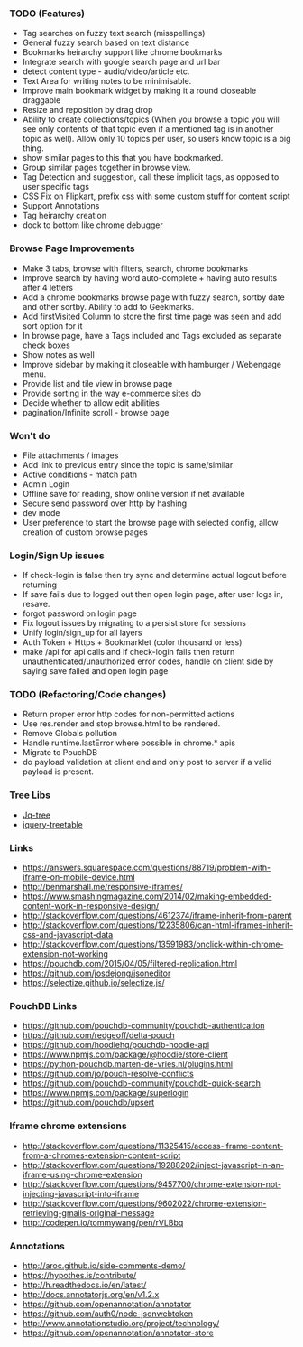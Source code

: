 ### TODO (Features)
- Tag searches on fuzzy text search (misspellings)
- General fuzzy search based on text distance
- Bookmarks heirarchy support like chrome bookmarks
- Integrate search with google search page and url bar
- detect content type - audio/video/article etc.
- Text Area for writing notes to be minimisable.
- Improve main bookmark widget by making it a round closeable draggable
- Resize and reposition by drag drop
- Ability to create collections/topics (When you browse a topic you will see only contents of that topic even if a mentioned tag is in another topic as well). Allow only 10 topics per user, so users know topic is a big thing. 
- show similar pages to this that you have bookmarked. 
- Group similar pages together in browse view.
- Tag Detection and suggestion, call these implicit tags, as opposed to user specific tags
- CSS Fix on Flipkart, prefix css with some custom stuff for content script
- Support Annotations
- Tag heirarchy creation
- dock to bottom like chrome debugger

### Browse Page Improvements
- Make 3 tabs, browse with filters, search, chrome bookmarks
- Improve search by having word auto-complete + having auto results after 4 letters
- Add a chrome bookmarks browse page with fuzzy search, sortby date and other sortby. Ability to add to Geekmarks.
- Add firstVisited Column to store the first time page was seen and add sort option for it
- In browse page, have a Tags included and Tags excluded as separate check boxes
- Show notes as well
- Improve sidebar by making it closeable with hamburger / Webengage menu.
- Provide list and tile view in browse page
- Provide sorting in the way e-commerce sites do
- Decide whether to allow edit abilities
- pagination/Infinite scroll - browse page

### Won't do
- File attachments / images
- Add link to previous entry since the topic is same/similar
- Active conditions - match path
- Admin Login
- Offline save for reading, show online version if net available
- Secure send password over http by hashing
- dev mode
- User preference to start the browse page with selected config, allow creation of custom browse pages

### Login/Sign Up issues
- If check-login is false then try sync and determine actual logout before returning
- If save fails due to logged out then open login page, after user logs in, resave.
- forgot password on login page
- Fix logout issues by migrating to a persist store for sessions
- Unify login/sign_up for all layers
- Auth Token + Https + Bookmarklet (color thousand or less)
- make /api for api calls and if check-login fails then return unauthenticated/unauthorized error codes, handle on client side by saying save failed and open login page

### TODO (Refactoring/Code changes)
- Return proper error http codes for non-permitted actions
- Use res.render and stop browse.html to be rendered.
- Remove Globals pollution
- Handle runtime.lastError where possible in chrome.* apis
- Migrate to PouchDB
- do payload validation at client end and only post to server if a valid payload is present.

### Tree Libs
- [Jq-tree](https://mbraak.github.io/jqTree/)
- [jquery-treetable](http://ludo.cubicphuse.nl/jquery-treetable/)

### Links
- https://answers.squarespace.com/questions/88719/problem-with-iframe-on-mobile-device.html
- http://benmarshall.me/responsive-iframes/
- https://www.smashingmagazine.com/2014/02/making-embedded-content-work-in-responsive-design/
- http://stackoverflow.com/questions/4612374/iframe-inherit-from-parent
- http://stackoverflow.com/questions/12235806/can-html-iframes-inherit-css-and-javascript-data
- http://stackoverflow.com/questions/13591983/onclick-within-chrome-extension-not-working
- https://pouchdb.com/2015/04/05/filtered-replication.html
- https://github.com/josdejong/jsoneditor
- https://selectize.github.io/selectize.js/

### PouchDB Links
- https://github.com/pouchdb-community/pouchdb-authentication
- https://github.com/redgeoff/delta-pouch
- https://github.com/hoodiehq/pouchdb-hoodie-api
- https://www.npmjs.com/package/@hoodie/store-client
- https://python-pouchdb.marten-de-vries.nl/plugins.html
- https://github.com/jo/pouch-resolve-conflicts
- https://github.com/pouchdb-community/pouchdb-quick-search
- https://www.npmjs.com/package/superlogin
- https://github.com/pouchdb/upsert

### Iframe chrome extensions
- http://stackoverflow.com/questions/11325415/access-iframe-content-from-a-chromes-extension-content-script
- http://stackoverflow.com/questions/19288202/inject-javascript-in-an-iframe-using-chrome-extension
- http://stackoverflow.com/questions/9457700/chrome-extension-not-injecting-javascript-into-iframe
- http://stackoverflow.com/questions/9602022/chrome-extension-retrieving-gmails-original-message
- http://codepen.io/tommywang/pen/rVLBbq

### Annotations
- http://aroc.github.io/side-comments-demo/
- https://hypothes.is/contribute/
- http://h.readthedocs.io/en/latest/
- http://docs.annotatorjs.org/en/v1.2.x
- https://github.com/openannotation/annotator
- https://github.com/auth0/node-jsonwebtoken
- http://www.annotationstudio.org/project/technology/
- https://github.com/openannotation/annotator-store
